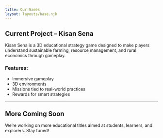 ```yaml
---
title: Our Games
layout: layouts/base.njk
---
```


## Current Project – Kisan Sena

Kisan Sena is a 3D educational strategy game designed to make players understand sustainable farming, resource management, and rural economics through gameplay.

### Features:
* Immersive gameplay
* 3D environments
* Missions tied to real-world practices
* Rewards for smart strategies

---

## More Coming Soon

We’re working on more educational titles aimed at students, learners, and explorers. Stay tuned!